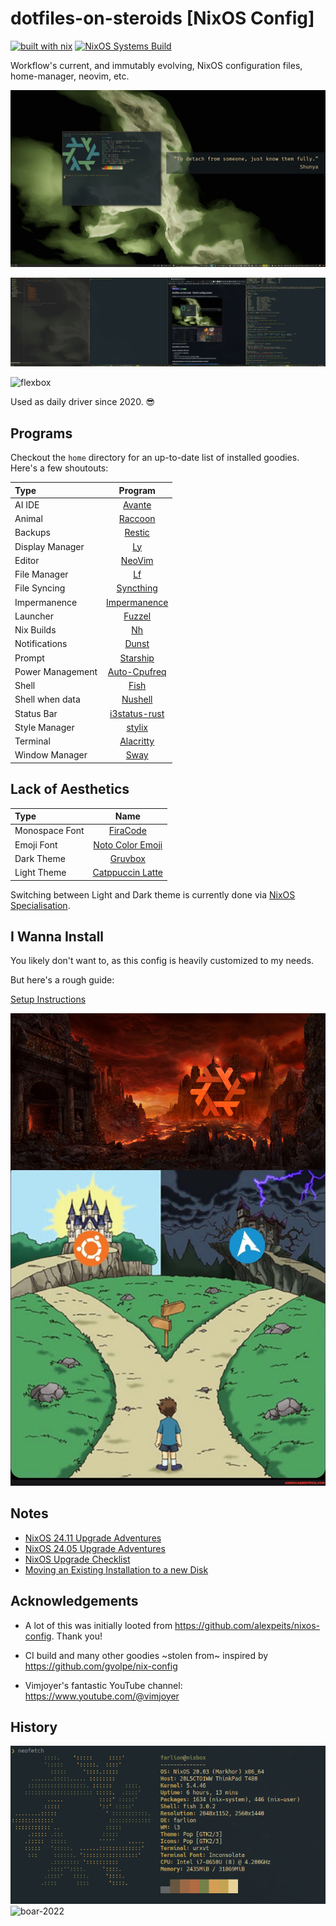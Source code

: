 # dotfiles-on-steroids [NixOS Config]

[![built with nix](https://builtwithnix.org/badge.svg)](https://builtwithnix.org)
[![NixOS Systems Build](https://github.com/workflow/nixos-config/actions/workflows/nixos.yml/badge.svg)](https://github.com/workflow/nixos-config/actions/)

Workflow's current, and immutably evolving, NixOS configuration files, home-manager, neovim, etc.

![neofetch boar](assets/neofetch-boar.png)

![boar](assets/boar_2024-04-01_22-55.png)

![flexbox](assets/flexbox_2024-04-02.png)

Used as daily driver since 2020. 😎

## Programs

Checkout the `home` directory for an up-to-date list of installed goodies. Here's a few shoutouts:

| Type             |                                 Program                                 |
| :--------------- | :---------------------------------------------------------------------: |
| AI IDE           |             [Avante](https://github.com/yetone/avante.nvim)             |
| Animal           | [Raccoon](https://duckduckgo.com/?hps=1&q=raccoon&iax=images&ia=images) |
| Backups          |               [Restic](https://github.com/restic/restic)                |
| Display Manager  |                [Ly](https://codeberg.org/AnErrupTion/ly)                |
| Editor           |                      [NeoVim](https://neovim.io/)                       |
| File Manager     |                  [Lf](https://github.com/gokcehan/lf)                   |
| File Syncing     |           [Syncthing](https://github.com/syncthing/syncthing)           |
| Impermanence     |      [Impermanence](https://github.com/nix-community/impermanence)      |
| Launcher         |               [Fuzzel](https://codeberg.org/dnkl/fuzzel)                |
| Nix Builds       |                   [Nh](https://github.com/viperML/nh)                   |
| Notifications    |             [Dunst](https://github.com/dunst-project/dunst)             |
| Prompt           |            [Starship](https://github.com/starship/starship)             |
| Power Management |       [Auto-Cpufreq](https://github.com/AdnanHodzic/auto-cpufreq)       |
| Shell            |                     [Fish](https://fishshell.com/)                      |
| Shell when data  |                   [Nushell](https://www.nushell.sh/)                    |
| Status Bar       |       [i3status-rust](https://github.com/greshake/i3status-rust)        |
| Style Manager    |                [stylix](https://github.com/danth/stylix)                |
| Terminal         |           [Alacritty](https://github.com/alacritty/alacritty)           |
| Window Manager   |                 [Sway](https://github.com/swaywm/sway)                  |

## Lack of Aesthetics

| Type           |                             Name                              |
| :------------- | :-----------------------------------------------------------: |
| Monospace Font |        [FiraCode](https://github.com/tonsky/FiraCode)         |
| Emoji Font     | [Noto Color Emoji](https://github.com/googlefonts/noto-emoji) |
| Dark Theme     |         [Gruvbox](https://github.com/morhetz/gruvbox)         |
| Light Theme    | [Catppuccin Latte](https://github.com/catppuccin/catppuccin)  |

Switching between Light and Dark theme is currently done via [NixOS Specialisation](specialisations/light/default.nix).

## I Wanna Install

You likely don't want to, as this config is heavily customized to my needs.

But here's a rough guide:

[Setup Instructions](doc/INSTALL.md)

![nix-valley-of-doom](assets/nix-valley-of-despair.png)

## Notes

- [NixOS 24.11 Upgrade Adventures](doc/upgrades/2411/NixOS-24.11.md)
- [NixOS 24.05 Upgrade Adventures](doc/upgrades/2405/NixOS-24.05.md)
- [NixOS Upgrade Checklist](doc/upgrades/Checklist.md)
- [Moving an Existing Installation to a new Disk](doc/MOVING.md)

## Acknowledgements

- A lot of this was initially looted from https://github.com/alexpeits/nixos-config. Thank you!

- CI build and many other goodies ~stolen from~ inspired by https://github.com/gvolpe/nix-config

- Vimjoyer's fantastic YouTube channel: https://www.youtube.com/@vimjoyer

## History

![neofetch nixbox](assets/archive/neofetch-nixbox.png)
![boar-2022](assets/archive/boar_2022-09-26_10-41.png)
